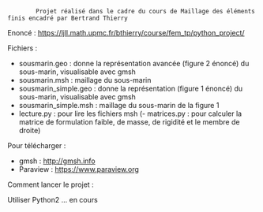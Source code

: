             Projet réalisé dans le cadre du cours de Maillage des éléments finis encadré par Bertrand Thierry
                         
  Enoncé : https://ljll.math.upmc.fr/bthierry/course/fem_tp/python_project/
  
  Fichiers : 
  
  - sousmarin.geo : donne la représentation avancée (figure 2 énoncé) du sous-marin, visualisable avec gmsh
  - sousmarin.msh : maillage du sous-marin
  - sousmarin_simple.geo : donne la représentation (figure 1 énoncé) du sous-marin, visualisable avec gmsh
  - sousmarin_simple.msh : maillage du sous-marin de la figure 1 
  - lecture.py : pour lire les fichiers msh
  (- matrices.py : pour calculer la matrice de formulation faible, de masse, de rigidité et le membre de droite)
  
  Pour télécharger : 
  - gmsh : http://gmsh.info
  - Paraview : https://www.paraview.org

  Comment lancer le projet : 
  
  Utiliser Python2 ... en cours 
